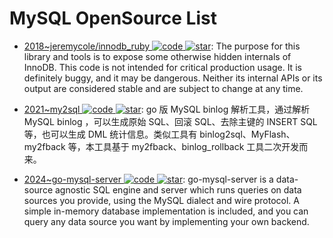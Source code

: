 # MySQL OpenSource List

- [2018~jeremycole/innodb_ruby ![code](https://ng-tech.icu/assets/code.svg) ![star](https://img.shields.io/github/stars/jeremycole/innodb_ruby)](https://github.com/jeremycole/innodb_ruby): The purpose for this library and tools is to expose some otherwise hidden internals of InnoDB. This code is not intended for critical production usage. It is definitely buggy, and it may be dangerous. Neither its internal APIs or its output are considered stable and are subject to change at any time.

- [2021~my2sql ![code](https://ng-tech.icu/assets/code.svg) ![star](https://img.shields.io/github/stars/liuhr/my2sql)](https://github.com/liuhr/my2sql): go 版 MySQL binlog 解析工具，通过解析 MySQL binlog ，可以生成原始 SQL、回滚 SQL、去除主键的 INSERT SQL 等，也可以生成 DML 统计信息。类似工具有 binlog2sql、MyFlash、my2fback 等，本工具基于 my2fback、binlog_rollback 工具二次开发而来。

- [2024~go-mysql-server ![code](https://ng-tech.icu/assets/code.svg) ![star](https://img.shields.io/github/stars/dolthub/go-mysql-server)](https://github.com/dolthub/go-mysql-server): go-mysql-server is a data-source agnostic SQL engine and server which runs queries on data sources you provide, using the MySQL dialect and wire protocol. A simple in-memory database implementation is included, and you can query any data source you want by implementing your own backend.
